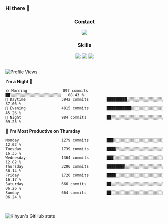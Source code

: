 ### Hi there 👋

<!--
**Key5771/Key5771** is a ✨ _special_ ✨ repository because its `README.md` (this file) appears on your GitHub profile.

Here are some ideas to get you started:

- 🔭 I’m currently working on ...
- 🌱 I’m currently learning ...
- 👯 I’m looking to collaborate on ...
- 🤔 I’m looking for help with ...
- 💬 Ask me about ...
- 📫 How to reach me: ...
- 😄 Pronouns: ...
- ⚡ Fun fact: ...
-->

<h3 align="center">Contact</h3>
<div align="center">
  <a href="mailto:ksj57715@gmail.com"><img src="https://img.shields.io/badge/Gmail-D14836?style=for-the-badge&logo=gmail&logoColor=white"/></a>
</div>

<h3 align="center">Skills</h3>
<div align="center">
  <img src="https://img.shields.io/badge/iOS-000000?style=for-the-badge&logo=ios&logoColor=white"/>
  <img src="https://img.shields.io/badge/Swift-FA7343?style=for-the-badge&logo=swift&logoColor=white"/>
  <img src="https://img.shields.io/badge/Xcode-007ACC?style=for-the-badge&logo=Xcode&logoColor=white"/>
</div>

<br>

<!--START_SECTION:waka-->
![Profile Views](http://img.shields.io/badge/Profile%20Views-0-blue)

**I'm a Night 🦉** 

```text
🌞 Morning                897 commits         ██░░░░░░░░░░░░░░░░░░░░░░░   08.43 % 
🌆 Daytime                3942 commits        █████████░░░░░░░░░░░░░░░░   37.06 % 
🌃 Evening                4815 commits        ███████████░░░░░░░░░░░░░░   45.26 % 
🌙 Night                  984 commits         ██░░░░░░░░░░░░░░░░░░░░░░░   09.25 % 
```
📅 **I'm Most Productive on Thursday** 

```text
Monday                   1279 commits        ███░░░░░░░░░░░░░░░░░░░░░░   12.02 % 
Tuesday                  1739 commits        ████░░░░░░░░░░░░░░░░░░░░░   16.35 % 
Wednesday                1364 commits        ███░░░░░░░░░░░░░░░░░░░░░░   12.82 % 
Thursday                 3206 commits        ████████░░░░░░░░░░░░░░░░░   30.14 % 
Friday                   1720 commits        ████░░░░░░░░░░░░░░░░░░░░░   16.17 % 
Saturday                 666 commits         ██░░░░░░░░░░░░░░░░░░░░░░░   06.26 % 
Sunday                   664 commits         ██░░░░░░░░░░░░░░░░░░░░░░░   06.24 % 
```



<!--END_SECTION:waka-->

<br>


![Kihyun's GitHub stats](https://github-readme-stats.vercel.app/api?username=key5771&show_icons=true&theme=radical)
